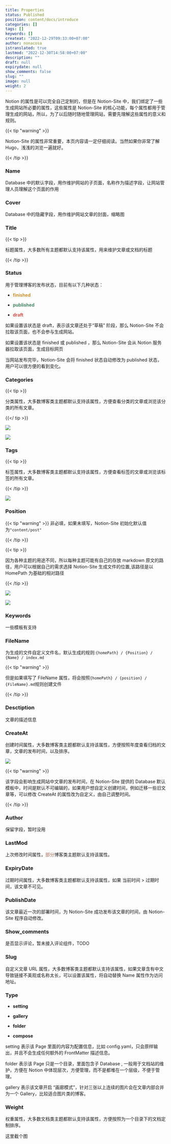 ```yaml
---
title: Properties
status: Published
position: content/docs/introduce
categories: []
tags: []
keywords: []
createat: "2022-12-29T09:33:00+07:00"
author: nonacosa
istranslated: true
lastmod: "2022-12-30T14:58:00+07:00"
description: ""
draft: null
expirydate: null
show_comments: false
slug: ""
image: null
weight: 2
---
```

Notion 的属性是可以完全自己定制的，但是在 Notion-Site 中，我们绑定了一些生成网站所必要的属性，这些属性是 Notion-Site 的核心功能，每个属性都用于管理生成的网站，所以，为了以后随时随地管理网站，需要先理解这些属性的意义和规则。

{{< tip "warning" >}}

<!--more-->Notion-Site 的属性非常重要，本页内容请一定仔细阅读。当然如果你非常了解 Hugo，浅浅的浏览一遍就好。

{{< /tip >}}

### Name
Database 中的默认字段，用作维护网站的子页面，名称作为描述字段，让网站管理人员理解这个页面的作用



### Cover
Database 中的隐藏字段，用作维护网站文章的封面，缩略图



### Title
{{< tip >}}

标题属性，大多数所有主题都默认支持该属性，用来维护文章或文档的标题

{{< /tip >}}

### Status
用于管理博客的发布状态，目前有以下几种状态：

- <span style="color: rgba(203, 145, 47, 1);"> **finished** </span>

- <span style="color: rgba(68, 131, 97, 1);"> **published** </span>

- <span style="color: rgba(212, 76, 71, 1);"> **draft** </span>

如果设置该状态是 draft，表示该文章还处于“草稿” 阶段，那么 Notion-Site 不会拉取该页面，也不会参与生成网站。

如果设置该状态是 finished 或 published ，那么 Notion-Site 会从 Notion 服务器拉取该页面，生成目标网页

当网站发布完毕，Notion-Site 会将 finished 状态自动修改为 published 状态，用户可以很方便的看到变化。

### Categories
{{< tip >}}

分类属性，大多数博客类主题都默认支持该属性，方便查看分类的文章或浏览该分类的所有文章。

{{</ tip >}}

![](media/s3.us-west-2.amazonaws.com_b8bd389a-2c96-4217-adbe-b59926928086.png)

![](media/s3.us-west-2.amazonaws.com_e8b53394-b2c1-431e-8f0d-fe962265cc52.png)

### Tags
{{< tip >}}

标签属性，大多数博客类主题都默认支持该属性，方便查看标签的文章或浏览该标签的所有文章。

{{< /tip >}}

![](media/s3.us-west-2.amazonaws.com_cf1778bd-2c50-4235-9d70-7594f28f95d1.png)

### Position
{{< tip "warning" >}}
非必填，如果未填写，Notion-Site 初始化默认值为`"content/post"`

{{< /tip >}}

{{< tip >}}

因为各种主题的用途不同，所以每种主题可能有自己的存放 markdown 原文的路径，用户可以根据自己的需求选择 Notion-Site 生成文件的位置,该路径是以 HomePath 为基础的相对路径

{{< /tip >}}



![](media/s3.us-west-2.amazonaws.com_0e6b1342-ef2d-4f16-8273-16ab94825e64.png)

![](media/s3.us-west-2.amazonaws.com_c516369d-ea9f-4bc5-a48c-6b73b4be4576.png)



### Keywords
一些模板有支持

### FileName
为生成的文件自定义文件名，默认生成的规则:`{homePath} / {Position} / {Name} / index.md`

{{< tip "warning" >}}

但是如果填写了 FileName 属性，将会按照`{homePath} / {position} / {FileName}.md`规则创建文件

{{< /tip  >}}

### Desctiption
文章的描述信息

### CreateAt
创建时间属性，大多数博客类主题都默认支持该属性，方便按照年度查看归档的文章，文章的发布时间，以及排序。

![](media/s3.us-west-2.amazonaws.com_e535b945-d4dd-492e-8ee9-4f8206cf2694.png)

{{< tip "warning" >}}

该字段会影响生成网站中文章的发布时间，在 Notion-Site 提供的 Database 默认模板中，时间是默认不可编辑的，如果用户想自定义创建时间，例如迁移一些旧文章等，可以修改 CreateAt 的属性改为自定义，由自己调整时间。



{{< /tip  >}}

### Author
保留字段，暂时没用

### LastMod
上次修改时间属性，<span style="color: rgba(159, 107, 83, 1);">部分</span>博客类主题默认支持该属性。

### ExpiryDate
过期时间属性，大多数博客类主题都默认支持该属性，如果 当前时间 > 过期时间，该文章不可见。

### PublishDate
该文章最近一次的部署时间，为 Notion-Site 成功发布该文章的时间，由 Notion-Site 程序自动修改。

### Show_comments
是否显示评论，暂未接入评论组件，TODO

### Slug
自定义文章 URL 属性，大多数博客类主题都默认支持该属性，如果文章含有中文导致链接不美观或名称太长，可以设置该属性，将自动替换 Name 属性作为访问地址。

### Type
-  **setting** 

-  **gallery** 

-  **folder** 

-  **compose** 

setting 表示该 Page 里面的内容为配置信息，比如 config.yaml，只会原样输出，并且不会生成任何额外的 FrontMatter 描述信息。



folder 表示该 Page 只是一个目录，里面包含子 Database , 一般用于文档站的维护，方便在 Notion 中体现层次，方便管理，而不是都堆在一个层级，不便于管理。



gallery 表示该文章开启 “画廊模式”，针对三张以上连续的图片会在文章内部合并为一个 Gallery，比较适合图片类的博客。

### Weight
权重属性，大多数文档类主题都默认支持该属性，方便按照为一个目录下的文档定制排序。

这里截个图

